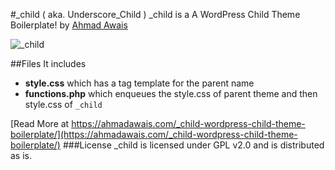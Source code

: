 #_child ( aka. Underscore_Child )
_child is a A WordPress Child Theme Boilerplate! by [Ahmad Awais](http://AhmadAwais.com/about/)

![_child](https://ahmadawais.com/wp-content/uploads/2015/08/child.jpg)

##Files
It includes
- **style.css** which has a tag template for the parent name
- **functions.php** which enqueues the style.css of parent theme and then style.css of `_child`

[Read More at https://ahmadawais.com/_child-wordpress-child-theme-boilerplate/](https://ahmadawais.com/_child-wordpress-child-theme-boilerplate/)
###License
_child is licensed under GPL v2.0 and is distributed as is.

